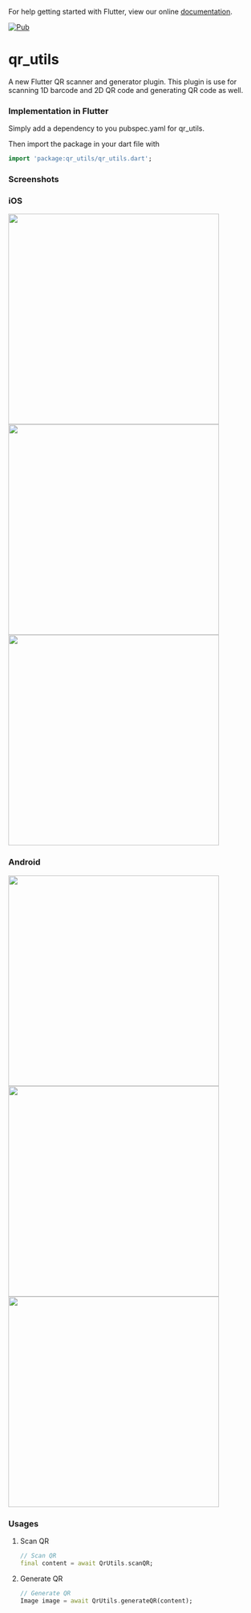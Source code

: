 For help getting started with Flutter, view our online
[documentation](https://flutter.io/).


[![Pub](https://img.shields.io/badge/Pub-0.1.4-orange.svg?style=flat-square)](https://pub.dartlang.org/packages/qr_utils)



# qr_utils

A new Flutter QR scanner and generator plugin. This plugin is use for scanning 1D barcode and 2D QR code and generating QR code as well.

### Implementation in Flutter

Simply add a dependency to you pubspec.yaml for qr_utils.

Then import the package in your dart file with

```dart
import 'package:qr_utils/qr_utils.dart';
```


### Screenshots

### iOS

<img height="420px" src="https://github.com/flutter-devs/qr_utils/blob/master/assets/screenshots/Screenshot_ios_1.png"> <img height="420px" src="https://github.com/flutter-devs/qr_utils/blob/master/assets/screenshots/Screenshot_ios_2.png"> <img height="420px" src="https://github.com/flutter-devs/qr_utils/blob/master/assets/screenshots/Screenshot_ios_3.png">

### Android

<img height="420px" src="https://github.com/flutter-devs/qr_utils/blob/master/assets/screenshots/Screenshot_android_1.png"> <img height="420px" src="https://github.com/flutter-devs/qr_utils/blob/master/assets/screenshots/Screenshot_android_2.png"> <img height="420px" src="https://github.com/flutter-devs/qr_utils/blob/master/assets/screenshots/Screenshot_android_3.png">


### Usages

1. Scan QR

    ```dart
    // Scan QR
    final content = await QrUtils.scanQR;
    ```

2. Generate QR

     ```dart
     // Generate QR
    Image image = await QrUtils.generateQR(content);
    ```
